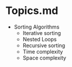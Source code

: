 # Topics.md

- Sorting Algorithms
    - Iterative sorting
    - Nested Loops
    - Recursive sorting
    - Time complexity
    - Space complexity